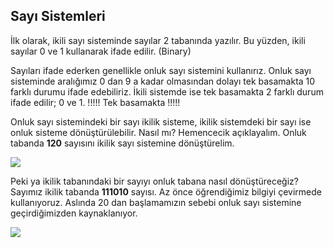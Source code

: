 ## Sayı Sistemleri
İlk olarak, ikili sayı sisteminde sayılar 2 tabanında yazılır. Bu yüzden, ikili sayılar 0 ve 1 kullanarak ifade edilir. (Binary)


Sayıları ifade ederken genellikle onluk sayı sistemini kullanırız. Onluk sayı sisteminde aralığımız 0 dan 9 a kadar olmasından dolayı tek basamakta 10 farklı durumu ifade edebiliriz. İkili sistemde ise tek basamakta 2 farklı durum ifade edilir; 0 ve 1. !!!!! Tek basamakta !!!!!

Onluk sayı sistemindeki bir sayı ikilik sisteme, ikilik sistemdeki bir sayı ise onluk sisteme dönüştürülebilir. Nasıl mı? Hemencecik açıklayalım. Onluk tabanda **120** sayısını ikilik sayı sistemine dönüştürelim.

![](https://raw.githubusercontent.com/Kodluyoruz/taskforce/main/veri-yapilari-algoritmalar/sayi-sistem/figures/ikilik-tabana-%C3%A7evirme.png)

Peki ya ikilik tabanındaki bir sayıyı onluk tabana nasıl dönüştüreceğiz? Sayımız ikilik tabanda **111010** sayısı. Az önce öğrendiğimiz bilgiyi çevirmede kullanıyoruz. Aslında 20 dan başlamamızın sebebi onluk sayı sistemine geçirdiğimizden kaynaklanıyor.

![](https://raw.githubusercontent.com/Kodluyoruz/taskforce/main/veri-yapilari-algoritmalar/sayi-sistem/figures/onluk-tabana-%C3%A7evirme.png)